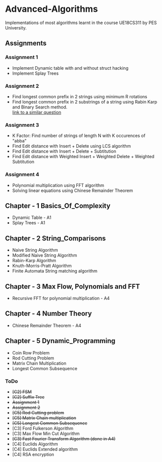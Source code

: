 # Advanced-Algorithms
Implementations of most algorithms learnt in the course UE18CS311 by PES University.

## Assignments
### Assignment 1
* Implement Dynamic table with and without struct hacking
* Implement Splay Trees

### Assignment 2
* Find longest common prefix in 2 strings using minimum R rotations
* Find longest common prefix in 2 substrings of a string using Rabin Karp and Binary Search method.  
    [link to a similar question](https://www.codechef.com/problems/INSQ15_A)

### Assignment 3
* K Factor: Find number of strings of length N with K occurences of "abba"
* Find Edit distance with Insert + Delete using LCS algorithm
* Find Edit distance with Insert + Delete + Subtitution
* Find Edit distance with Weighted Insert + Weighted Delete + Weighted Subtitution

### Assignment 4
* Polynomial multiplication using FFT algorithm
* Solving linear equations using Chinese Remainder Theorem

## Chapter - 1 Basics_Of_Complexity
* Dynamic Table - A1
* Splay Trees - A1

## Chapter - 2 String_Comparisons
* Naive String Algorithm
* Modified Naive String Algorithm
* Rabin-Karp Algorithm
* Knuth-Morris-Pratt Algorithm
* Finite Automata String matching algorithm

## Chapter - 3 Max Flow, Polynomials and FFT
* Recursive FFT for polynomial multiplication - A4

## Chapter - 4 Number Theory
* Chinese Remainder Theorem - A4

## Chapter - 5 Dynamic_Programming
* Coin Row Problem  
* Rod Cutting Problem
* Matrix Chain Multiplication
* Longest Common Subsequence

### ToDo
* ~~\[C2\] FSM~~   
* ~~\[C2\] Suffix Tree~~
* ~~Assignment 1~~
* ~~Assignment 2~~
* ~~\[C5\] Rod Cutting problem~~
* ~~\[C5\] Matrix Chain multiplication~~
* ~~\[C5\] Longest Common Subsequence~~
* \[C3\] Ford Fulkerson Algorithm
* \[C3\] Max Flow Min Cut Algorithm
* ~~\[C3\] Fast Fourier Transform Algorithm (done in A4)~~
* \[C4\] Euclids Algorithm
* \[C4\] Euclids Extended algorithm
* \[C4\] RSA encryption

